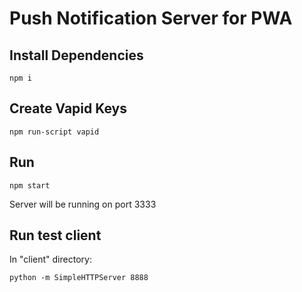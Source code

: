# Push Notification Server for PWA

## Install Dependencies
`npm i`

## Create Vapid Keys

`npm run-script vapid`

## Run

`npm start`

Server will be running on port 3333

## Run test client

In "client" directory:

`python -m SimpleHTTPServer 8888`
